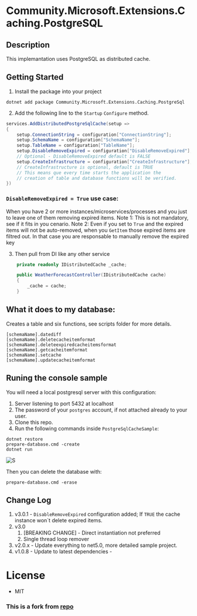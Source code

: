 
# Community.Microsoft.Extensions.Caching.PostgreSQL

## Description

This implemantation uses PostgreSQL as distributed cache.

## Getting Started
1. Install the package into your project
```
dotnet add package Community.Microsoft.Extensions.Caching.PostgreSql
```
2. Add the following line to the `Startup`  `Configure` method.
```c#
services.AddDistributedPostgreSqlCache(setup => 
{
	setup.ConnectionString = configuration["ConnectionString"];
	setup.SchemaName = configuration["SchemaName"];
	setup.TableName = configuration["TableName"];
	setup.DisableRemoveExpired = configuration["DisableRemoveExpired"];
    // Optional - DisableRemoveExpired default is FALSE
	setup.CreateInfrastructure = configuration["CreateInfrastructure"];
	// CreateInfrastructure is optional, default is TRUE
	// This means que every time starts the application the 
	// creation of table and database functions will be verified.
})
```
### `DisableRemoveExpired = True` use case:
When you have 2 or more instances/microservices/processes and you just to leave one of them removing expired items. 
Note 1: This is not mandatory, see if it fits in you cenario.
Note 2: Even if you set to `True` and the expired items will not be auto-removed, when you `GetItem` those expired items are filtred out. In that case you are responsable to manually remove the expired key

3. Then pull from DI like any other service

```c#
    private readonly IDistributedCache _cache;

    public WeatherForecastController(IDistributedCache cache)
    {
        _cache = cache;
    }

```
## What it does to my database:

Creates a table and six functions, see scripts folder for more details.
```
[schemaName].datediff
[schemaName].deletecacheitemformat
[schemaName].deleteexpiredcacheitemsformat
[schemaName].getcacheitemformat
[schemaName].setcache
[schemaName].updatecacheitemformat

```

## Runing the console sample
You will need a local postgresql server with this configuration:
1. Server listening to port 5432 at localhost
1. The password of your `postgres` account, if not attached already to your user.
1. Clone this repo.
1. Run the following commands inside `PostgreSqlCacheSample`:
```shell
dotnet restore
prepare-database.cmd -create
dotnet run
```
![S](sample_project.gif)

Then you can delete the database with:
```
prepare-database.cmd -erase
```
## Change Log
1. v3.0.1 - `DisableRemoveExpired` configuration added; If `TRUE` the cache instance won`t delete expired items.
1. v3.0
   1. [BREAKING CHANGE] - Direct instantiation not preferred
   2. Single thread loop remover
1. v2.0.x - Update everything to net5.0, more detailed sample project.
1. v1.0.8 - Update to latest dependencies -


# License
* MIT
### This is a fork from [repo](https://github.com/wullemsb/Extensions.Caching.PostgreSQL)
